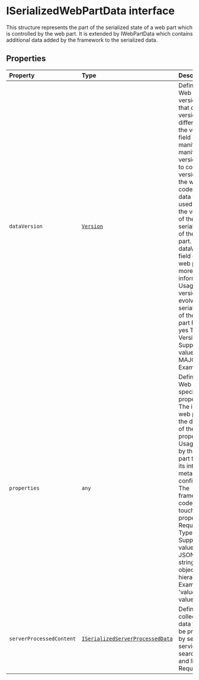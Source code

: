 # ISerializedWebPartData interface







This structure represents the part of the serialized state of a web part which is controlled by the web part. It is extended by IWebPartData which contains additional data added by the framework to the serialized data.




## Properties

| Property	   | Type	| Description|
|:-------------|:-------|:-----------|
|`dataVersion`      | [`Version`](../../sp-core-library.api/class/version.md) | Definition: Web part data version. Note that data version is different from the version field in the manifest. The manifest version is used to control the versioning of the web part code, while data version is used to control the versioning of the serialized data of the web part. Refer to dataVersion field of your web part for more information. Usage: versioning and evolving the serialized data of the web part Required: yes Type: Version Supported values: MAJOR.MINOR Example: "1.0" |
|`properties`      | `any` | Definition: Web part specific properties. The individual web part owns the definition of these properties. Usage: used by the web part to manage its internal metadata and config data. The framework code never touches these properties. Required: yes Type: any Supported values: any JSON stringifiable object hierarchy. Example: { 'value': 'text value' } |
|`serverProcessedContent`      | [`ISerializedServerProcessedData`](../../sp-webpart-base.api/interface/iserializedserverprocesseddata.md) | Definition: The collections of data that can be processed by server side services like search index and link fixup Required: no |






